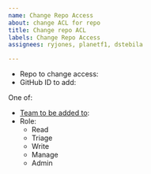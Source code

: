 ```yaml
---
name: Change Repo Access
about: change ACL for repo
title: Change repo ACL
labels: Change Repo Access
assignees: ryjones, planetf1, dstebila

---
```


* Repo to change access:
* GitHub ID to add: 

One of:

* [Team to be added to](https://github.com/orgs/pq-code-package/teams):
* Role:
	- Read
	- Triage
	- Write
	- Manage
	- Admin
